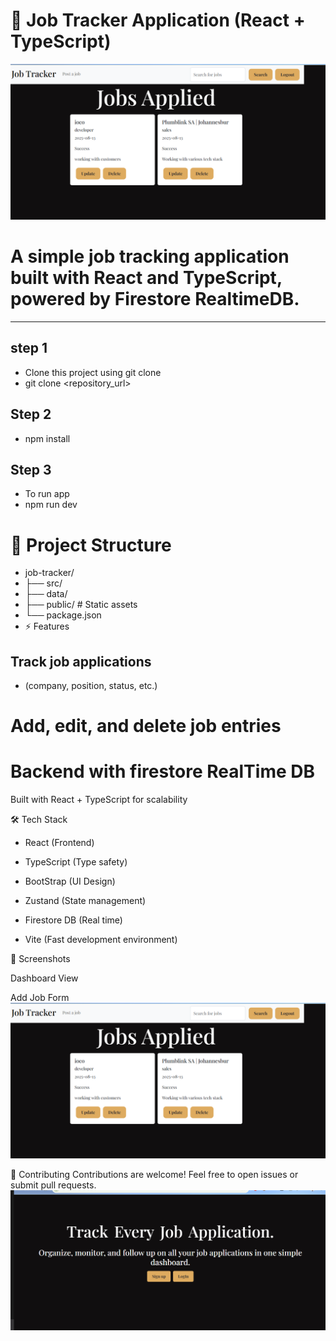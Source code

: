 # 📌 Job Tracker Application (React + TypeScript)

![Dashboard Screenshot](https://github.com/PLThabangR/Job-Tracker/blob/main/public/jobtrackerUI.png)


# A simple job tracking application built with **React** and **TypeScript**, powered by **Firestore RealtimeDB**.

---
## step 1
- Clone this project using git clone 
- git clone <repository_url>


## Step 2 
- npm install  
## Step 3 
- To run app
- npm run dev

# 📂 Project Structure

- job-tracker/
- ├── src/          
- ├── data/        
- ├── public/       # Static assets
- └── package.json
- ⚡ Features
## Track job applications 
- (company, position, status, etc.)

# Add, edit, and delete job entries

# Backend with firestore RealTime DB

Built with React + TypeScript for scalability

🛠️ Tech Stack
- React (Frontend)

- TypeScript (Type safety)
- BootStrap (UI Design)
- Zustand (State management)
- Firestore DB (Real time)
- Vite (Fast development environment)

📸 Screenshots


Dashboard View

Add Job Form
![Dashboard Screenshot](https://github.com/PLThabangR/Job-Tracker/blob/main/public/jobtrackerUI.png)


🤝 Contributing
Contributions are welcome! Feel free to open issues or submit pull requests.
![Dashboard Screenshot](https://github.com/PLThabangR/Job-Tracker/blob/main/public/jobtracker.png)
